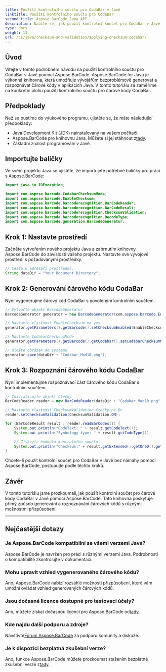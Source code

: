 ```yaml
---
title: Použití kontrolního součtu pro CodaBar v Javě
linktitle: Použití kontrolního součtu pro CodaBar
second_title: Aspose.BarCode Java API
description: Naučte se, jak použít kontrolní součet pro CodaBar v Javě pomocí Aspose.BarCode. Vytvářejte a rozpoznávejte čárové kódy bez námahy pomocí tohoto podrobného průvodce.
type: docs
weight: 11
url: /cs/java/checksum-and-validation/applying-checksum-codabar/
---
```


## Úvod

Vítejte v tomto podrobném návodu na použití kontrolního součtu pro CodaBar v Javě pomocí Aspose.BarCode. Aspose.BarCode for Java je výkonná knihovna, která umožňuje vývojářům bezproblémově generovat a rozpoznávat čárové kódy v aplikacích Java. V tomto tutoriálu se zaměříme na konkrétní úlohu použití kontrolního součtu pro čárové kódy CodaBar.

## Předpoklady

Než se pustíme do výukového programu, ujistěte se, že máte následující předpoklady:

- Java Development Kit (JDK) nainstalovaný na vašem počítači.
-  Aspose.BarCode pro knihovnu Java. Můžete si jej stáhnout z[tady](https://releases.aspose.com/barcode/java/).
- Základní znalost programování v Javě.

## Importujte balíčky

Ve svém projektu Java se ujistěte, že importujete potřebné balíčky pro práci s Aspose.BarCode:

```java
import java.io.IOException;

import com.aspose.barcode.CodabarChecksumMode;
import com.aspose.barcode.EnableChecksum;
import com.aspose.barcode.barcoderecognition.BarCodeReader;
import com.aspose.barcode.barcoderecognition.BarCodeResult;
import com.aspose.barcode.barcoderecognition.ChecksumValidation;
import com.aspose.barcode.barcoderecognition.DecodeType;
import com.aspose.barcode.generation.BarcodeGenerator;
```

## Krok 1: Nastavte prostředí

Začněte vytvořením nového projektu Java a zahrnutím knihovny Aspose.BarCode do závislostí vašeho projektu. Nastavte své vývojové prostředí s požadovanými prostředky.

```java
// Cesta k adresáři prostředků.
String dataDir = "Your Document Directory";
```

## Krok 2: Generování čárového kódu CodaBar

Nyní vygenerujme čárový kód CodaBar s povoleným kontrolním součtem.

```java
// Vytvořte objekt BarcodeGenerator
BarcodeGenerator generator = new BarcodeGenerator(com.aspose.barcode.EncodeTypes.CODABAR, "1234567890");

// Nastavte vlastnost EnableChecksum na yes
generator.getParameters().getBarcode().setChecksumEnabled(EnableChecksum.YES);

// Nastavte CodabarChecksumMode
generator.getParameters().getBarcode().getCodabar().setCodabarChecksumMode(CodabarChecksumMode.MOD_10);

// Uložte obrázek do systému
generator.save(dataDir + "Codabar_Mod10.png");
```

## Krok 3: Rozpoznání čárového kódu CodaBar

Nyní implementujme rozpoznávací část čárového kódu CodaBar s kontrolním součtem.

```java
// Inicializujte objekt čtečky
BarCodeReader reader = new BarCodeReader(dataDir + "Codabar_Mod10.png", DecodeType.CODABAR);

// Nastavte vlastnost ChecksumValidation čtečky na On
reader.setChecksumValidation(ChecksumValidation.ON);

for (BarCodeResult result : reader.readBarCodes()) {
    System.out.println("CodeText: " + result.getCodeText());
    System.out.println("Symbology type: " + result.getCodeType());

    // Získejte hodnotu kontrolního součtu
    System.out.println("Checksum:" + result.getExtended().getOneD().getCheckSum());
}
```

Chcete-li použít kontrolní součet pro CodaBar v Javě bez námahy pomocí Aspose.BarCode, postupujte podle těchto kroků.

## Závěr

V tomto tutoriálu jsme prozkoumali, jak použít kontrolní součet pro čárové kódy CodaBar v Javě pomocí Aspose.BarCode. Tato knihovna poskytuje přímý způsob generování a rozpoznávání čárových kódů s různými možnostmi přizpůsobení.

---

## Nejčastější dotazy

### Je Aspose.BarCode kompatibilní se všemi verzemi Java?
Aspose.BarCode je navržen pro práci s různými verzemi Java. Podrobnosti o kompatibilitě zkontrolujte v dokumentaci.

### Mohu upravit vzhled vygenerovaného čárového kódu?
Ano, Aspose.BarCode nabízí rozsáhlé možnosti přizpůsobení, které vám umožní ovládat vzhled generovaných čárových kódů.

### Jsou dočasné licence dostupné pro testovací účely?
 Ano, můžete získat dočasnou licenci pro Aspose.BarCode od[tady](https://purchase.aspose.com/temporary-license/).

### Kde najdu další podporu a zdroje?
 Navštivte[Fórum Aspose.BarCode](https://forum.aspose.com/c/barcode/13) za podporu komunity a diskuze.

### Je k dispozici bezplatná zkušební verze?
 Ano, funkce Aspose.BarCode můžete prozkoumat stažením bezplatné zkušební verze z[tady](https://releases.aspose.com/).